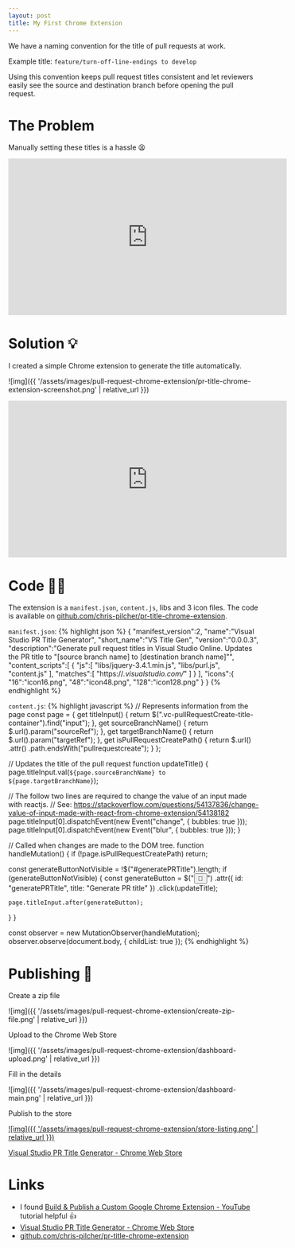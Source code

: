 ```yaml
---
layout: post
title: My First Chrome Extension
---
```


We have a naming convention for the title of pull requests at work.

Example title: `feature/turn-off-line-endings to develop`

Using this convention keeps pull request titles consistent and let reviewers easily see the source and destination branch before opening the pull request.

# The Problem

Manually setting these titles is a hassle 😫

<iframe width="560" height="315" src="https://www.youtube.com/embed/VHuAQcZtMP8?rel=0&amp;showinfo=0" frameborder="0" allowfullscreen></iframe>

# Solution 💡

I created a simple Chrome extension to generate the title automatically.

![img]({{ '/assets/images/pull-request-chrome-extension/pr-title-chrome-extension-screenshot.png' | relative_url }})

<iframe width="560" height="315" src="https://www.youtube.com/embed/Mdlk2XhaXl8?rel=0&amp;showinfo=0" frameborder="0" allowfullscreen></iframe><br>

# Code 👨‍💻

The extension is a `manifest.json`, `content.js`, libs and 3 icon files. The code is available on [github.com/chris-pilcher/pr-title-chrome-extension](https://github.com/chris-pilcher/pr-title-chrome-extension/).

`manifest.json`:
{% highlight json %}
{
"manifest_version":2,
"name":"Visual Studio PR Title Generator",
"short_name":"VS Title Gen",
"version":"0.0.0.3",
"description":"Generate pull request titles in Visual Studio Online. Updates the PR title to \"[source branch name] to [destination branch name]\"",
"content_scripts":[
{
"js":[
"libs/jquery-3.4.1.min.js",
"libs/purl.js",
"content.js"
],
"matches":[
"https://*.visualstudio.com/*"
]
}
],
"icons":{
"16":"icon16.png",
"48":"icon48.png",
"128":"icon128.png"
}
}
{% endhighlight %}

`content.js`:
{% highlight javascript %}
// Represents information from the page
const page = {
get titleInput() {
return $(".vc-pullRequestCreate-title-container").find("input");
  },
  get sourceBranchName() {
    return $.url().param("sourceRef");
},
get targetBranchName() {
return $.url().param("targetRef");
  },
  get isPullRequestCreatePath() {
    return $.url()
.attr()
.path.endsWith("pullrequestcreate");
}
};

// Updates the title of the pull request
function updateTitle() {
page.titleInput.val(`${page.sourceBranchName} to ${page.targetBranchName}`);

// The follow two lines are required to change the value of an input made with reactjs.
// See: https://stackoverflow.com/questions/54137836/change-value-of-input-made-with-react-from-chrome-extension/54138182
page.titleInput[0].dispatchEvent(new Event("change", { bubbles: true }));
page.titleInput[0].dispatchEvent(new Event("blur", { bubbles: true }));
}

// Called when changes are made to the DOM tree.
function handleMutation() {
if (!page.isPullRequestCreatePath) return;

const generateButtonNotVisible = !$("#generatePRTitle").length;
  if (generateButtonNotVisible) {
    const generateButton = $("<button>🖖</button>")
.attr({ id: "generatePRTitle", title: "Generate PR title" })
.click(updateTitle);

    page.titleInput.after(generateButton);

}
}

const observer = new MutationObserver(handleMutation);
observer.observe(document.body, { childList: true });
{% endhighlight %}

# Publishing 🚀

Create a zip file

![img]({{ '/assets/images/pull-request-chrome-extension/create-zip-file.png' | relative_url }})

Upload to the Chrome Web Store

![img]({{ '/assets/images/pull-request-chrome-extension/dashboard-upload.png' | relative_url }})

Fill in the details

![img]({{ '/assets/images/pull-request-chrome-extension/dashboard-main.png' | relative_url }})

Publish to the store

[![img]({{ '/assets/images/pull-request-chrome-extension/store-listing.png' | relative_url }})](https://chrome.google.com/webstore/detail/visual-studio-pr-title-ge/lbkfohchcccpbmgckjbcgcnlmohdieej)

[Visual Studio PR Title Generator - Chrome Web Store](https://chrome.google.com/webstore/detail/visual-studio-pr-title-ge/lbkfohchcccpbmgckjbcgcnlmohdieej)

# Links

- I found [Build & Publish a Custom Google Chrome Extension - YouTube](https://www.youtube.com/watch?v=wHZCYi1K664) tutorial helpful 👍
- [Visual Studio PR Title Generator - Chrome Web Store](https://chrome.google.com/webstore/detail/visual-studio-pr-title-ge/lbkfohchcccpbmgckjbcgcnlmohdieej)
- [github.com/chris-pilcher/pr-title-chrome-extension](https://github.com/chris-pilcher/pr-title-chrome-extension/)
